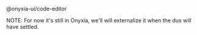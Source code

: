 @onyxia-ui/code-editor

NOTE: For now it's still in Onyxia, we'll will externalize it when the dus will have settled.
